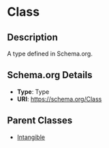 # Class

## Description
A type defined in Schema.org.

## Schema.org Details
- **Type**: Type
- **URI**: https://schema.org/Class

## Parent Classes
- [Intangible](../Intangible.md)


